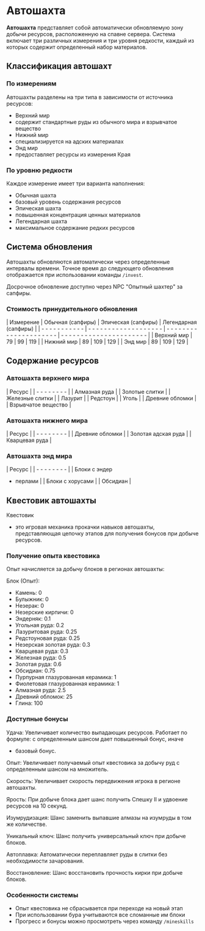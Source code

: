 # Автошахта

**Автошахта** представляет собой автоматически обновляемую зону добычи ресурсов, расположенную на спавне сервера. Система включает три различных измерения и три уровня редкости, каждый из которых содержит определенный набор материалов.

## Классификация автошахт

### По измерениям

Автошахты разделены на три типа в зависимости от источника ресурсов:
- Верхний мир
- содержит стандартные руды из обычного мира и взрывчатое вещество
- Нижний мир
- специализируется на адских материалах
- Энд мир
- предоставляет ресурсы из измерения Края

### По уровню редкости

Каждое измерение имеет три варианта наполнения:
- Обычная шахта
- базовый уровень содержания ресурсов
- Эпическая шахта
- повышенная концентрация ценных материалов
- Легендарная шахта
- максимальное содержание редких ресурсов

## Система обновления

Автошахты обновляются автоматически через определенные интервалы времени. Точное время до следующего обновления отображается при использовании команды `/invest`.

Досрочное обновление доступно через NPC "Опытный шахтер" за сапфиры.

### Стоимость принудительного обновления

| Измерение | Обычная (сапфиры) | Эпическая (сапфиры) | Легендарная (сапфиры) |
| - - - - - - - - - - - | - - - - - - - - - - - - - - - - - - - | - - - - - - - - - - - - - - - - - - - - - | - - - - - - - - - - - - - - - - - - - - - - |
| Верхний мир | 79 | 99 | 119 |
| Нижний мир | 89 | 109 | 129 |
| Энд мир | 89 | 109 | 129 |

## Содержание ресурсов

### Автошахта верхнего мира

| Ресурс |
| - - - - - - - - |
| Алмазная руда |
| Золотые слитки |
| Железные слитки |
| Лазурит |
| Редстоун |
| Уголь |
| Древние обломки |
| Взрывчатое вещество |

### Автошахта нижнего мира

| Ресурс |
| - - - - - - - - |
| Древние обломки |
| Золотая адская руда |
| Кварцевая руда |

### Автошахта энд мира

| Ресурс |
| - - - - - - - - |
| Блоки с эндер

- перлами |
| Блоки с хорусами |
| Обсидиан |

## Квестовик автошахты

Квестовик

- это игровая механика прокачки навыков автошахты, представляющая цепочку этапов для получения бонусов при добыче ресурсов.

### Получение опыта квестовика

Опыт начисляется за добычу блоков в регионах автошахты:

Блок (Опыт):
- Камень: 0
- Булыжник: 0
- Незерак: 0
- Незерские кирпичи: 0
- Эндерняк: 0.1
- Угольная руда: 0.2
- Лазуритовая руда: 0.25
- Редстоуновая руда: 0.25
- Незерская золотая руда: 0.3
- Кварцевая руда: 0.3
- Железная руда: 0.5
- Золотая руда: 0.6
- Обсидиан: 0.75
- Пурпурная глазурованная керамика: 1
- Фиолетовая глазурованная керамика: 1
- Алмазная руда: 2.5
- Древний обломок: 25
- Глина: 100
### Доступные бонусы

Удача:
Увеличивает количество выпадающих ресурсов. Работает по формуле: с определенным шансом дает повышенный бонус, иначе

- базовый бонус.

Опыт:
Увеличивает получаемый опыт квестовика за добычу руд с определенным шансом на множитель.

Скорость:
Увеличивает скорость передвижения игрока в регионе автошахты.

Ярость:
При добыче блока дает шанс получить Спешку II и удвоение ресурсов на 10 секунд.

Изумрудизация:
Шанс заменить выпавшие алмазы на изумруды в том же количестве.

Уникальный ключ:
Шанс получить универсальный ключ при добыче блоков.

Автоплавка:
Автоматически переплавляет руды в слитки без необходимости зачарования.

Восстановление:
Шанс восстановить прочность кирки при добыче блоков.

### Особенности системы

- Опыт квестовика не сбрасывается при переходе на новый этап
- При использовании бура учитываются все сломанные им блоки
- Прогресс и бонусы можно просмотреть через команду `/mineskills`